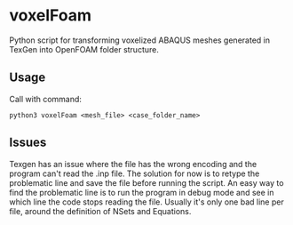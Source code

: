 # voxelFoam

Python script for transforming voxelized ABAQUS meshes generated in TexGen into OpenFOAM folder structure.

## Usage

Call with command:

    python3 voxelFoam <mesh_file> <case_folder_name>
    
## Issues

Texgen has an issue where the file has the wrong encoding and the program can't read the .inp file. The solution for now is to retype the problematic line and save the file before running the script.
An easy way to find the problematic line is to run the program in debug mode and see in which line the code stops reading the file. Usually it's only one bad line per file, around the definition of NSets and Equations.
